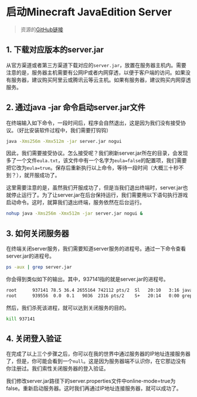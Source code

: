 # 启动Minecraft JavaEdition Server

> 资源的[GitHub链接](https://github.com/seekwindJH/Minecraft-Server)

## 1. 下载对应版本的server.jar

从官方渠道或者第三方渠道下载对应的`server.jar`，放置在服务器主机内。需要注意的是，服务器主机需要有公网IP或者内网穿透，以便于客户端的访问。如果没有服务器，建议购买阿里云或腾讯云等云主机。如果有服务器，建议购买内网穿透服务。

## 2. 通过java -jar 命令启动server.jar文件

在终端输入如下命令，一段时间后，程序会自然退出，这是因为我们没有接受协议。（好比安装软件过程中，我们需要打钩钩）

```bash
java -Xms256m -Xmx512m -jar server.jar nogui
```

因此，我们需要接受协议。怎么接受呢？我们刷新server.jar所在的目录，会发现多了一个文件`eula.txt`，该文件中有一个名字为`eula=false`的配置项，我们需要把它改为`eula=true`。保存后重新执行以上命令，等待一段时间（大概三十秒不到？），就开服成功了。

这里需要注意的是，虽然我们开服成功了，但是当我们退出终端时，server.jar也就停止运行了。为了让server.jar在后台保持运行，我们需要用以下语句执行游戏启动命令。这时，就算我们退出终端，服务依然在后台运行。

```bash
nohup java -Xms256m -Xmx512m -jar server.jar nogui &
```

## 3. 如何关闭服务器

在终端关闭server服务，我们需要知道server服务的进程号。通过一下命令查看server.jar的进程号。

```bash
ps -aux | grep server.jar
```

你会得到类似如下的输出。其中，937141指的就是server.jar的进程号。

```bash
root      937141 78.5 36.4 2655164 742112 pts/2  Sl   20:10   3:16 java -Xms256m -Xmx512m -jar server.jar nogui
root      939556  0.0  0.1   9036  2316 pts/2    S+   20:14   0:00 grep --color=auto server.jar

```

然后，我们杀死该进程，就可以达到关闭服务的目的。

```bash
kill 937141
```

## 4. 关闭登入验证

在完成了以上三个步骤之后，你可以在我的世界中通过服务器的IP地址连接服务器了，但是，你可能会看到一个`null`。这是因为服务器端不认识你，在它那边没有你注册过。我们索性关闭服务器的登入验证。

我们修改server.jar路径下的server.properties文件中online-mode=true为false。重新启动服务器。这时我们再通过IP地址连接服务器，就可以成功了。

